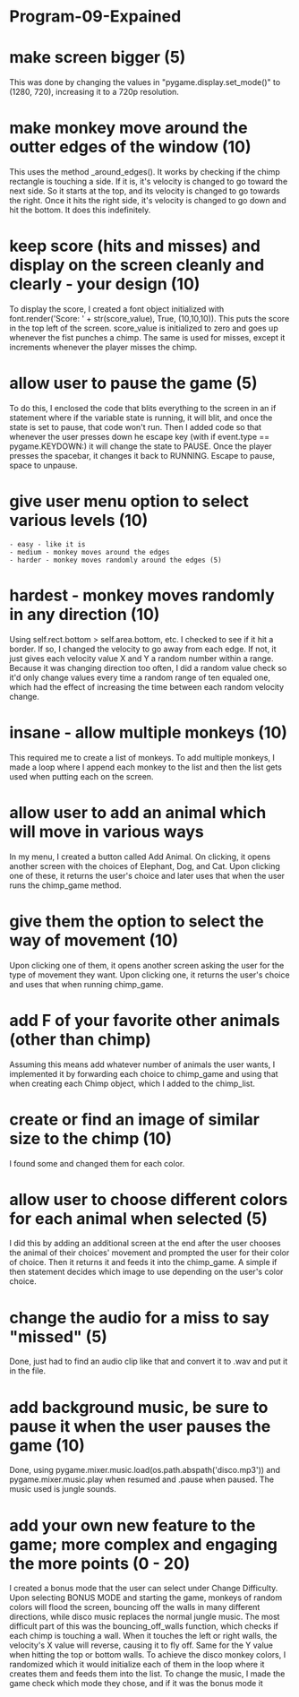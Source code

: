 # Program-09-Expained

# make screen bigger (5)
This was done by changing the values in "pygame.display.set_mode()" to (1280, 720), increasing it to a 720p resolution.
# make monkey move around the outter edges of the window (10) 
This uses the method _around_edges(). It works by checking if the chimp rectangle is touching a side. If it is, it's velocity is changed to go toward the next side. So it starts at the top, and its velocity is changed to go towards the right. Once it hits the right side, it's velocity is changed to go down and hit the bottom. It does this indefinitely.
# keep score (hits and misses) and display on the screen cleanly and clearly - your design (10)
To display the score, I created a font object initialized with font.render('Score: ' + str(score_value), True, (10,10,10)). This puts the score in the top left of the screen. score_value is initialized to zero and goes up whenever the fist punches a chimp. The same is used for misses, except it increments whenever the player misses the chimp.
# allow user to pause the game (5)
To do this, I enclosed the code that blits everything to the screen in an if statement where if the variable state is running, it will blit, and once the state is set to pause, that code won't run. Then I added code so that whenever the user presses down he escape key (with if event.type == pygame.KEYDOWN:) it will change the state to PAUSE. Once the player presses the spacebar, it changes it back to RUNNING. Escape to pause, space to unpause.
# give user menu option to select various levels (10)

    - easy - like it is                                                                             
    - medium - monkey moves around the edges                                                        
    - harder - monkey moves randomly around the edges (5)                                          
 # hardest - monkey moves randomly in any direction (10)
 Using self.rect.bottom > self.area.bottom, etc. I checked to see if it hit a border. If so, I changed the velocity to go away from each edge. If not, it just gives each velocity value X and Y a random number within a range. Because it was changing direction too often, I did a random value check so it'd only change values every time a random range of ten equaled one, which had the effect of increasing the time between each random velocity change.
# insane - allow multiple monkeys (10)
This required me to create a list of monkeys. To add multiple monkeys, I made a loop where I append each monkey to the list and then the list gets used when putting each on the screen.
# allow user to add an animal which will move in various ways
In my menu, I created a button called Add Animal. On clicking, it opens another screen with the choices of Elephant, Dog, and Cat. Upon clicking one of these, it returns the user's choice and later uses that when the user runs the chimp_game method.
# give them the option to select the way of movement (10)
Upon clicking one of them, it opens another screen asking the user for the type of movement they want. Upon clicking one, it returns the user's choice and uses that when running chimp_game.
# add F of your favorite other animals (other than chimp)
Assuming this means add whatever number of animals the user wants, I implemented it by forwarding each choice to chimp_game and using that when creating each Chimp object, which I added to the chimp_list.
# create or find an image of similar size to the chimp (10)
I found some and changed them for each color.
# allow user to choose different colors for each animal when selected (5)
I did this by adding an additional screen at the end after the user chooses the animal of their choices' movement and prompted the user for their color of choice. Then it returns it and feeds it into the chimp_game. A simple if then statement decides which image to use depending on the user's color choice.
# change the audio for a miss to say "missed" (5)
Done, just had to find an audio clip like that and convert it to .wav and put it in the file.
# add background music, be sure to pause it when the user pauses the game (10)
Done, using pygame.mixer.music.load(os.path.abspath('disco.mp3')) and pygame.mixer.music.play when resumed and .pause when paused. The music used is jungle sounds.
# add your own new feature to the game; more complex and engaging the more points (0 - 20)
I created a bonus mode that the user can select under Change Difficulty. Upon selecting BONUS MODE and starting the game, monkeys of random colors will flood the screen, bouncing off the walls in many different directions, while disco music replaces the normal jungle music. The most difficult part of this was the bouncing_off_walls function, which checks if each chimp is touching a wall. When it touches the left or right walls, the velocity's X value will reverse, causing it to fly off. Same  for the Y value when hitting the top or bottom walls. To achieve the disco monkey colors, I randomized which it would initialize each of them in the loop where it creates them and feeds them into the list. To change the music, I made the game check which mode they chose, and if it was the bonus mode it 
